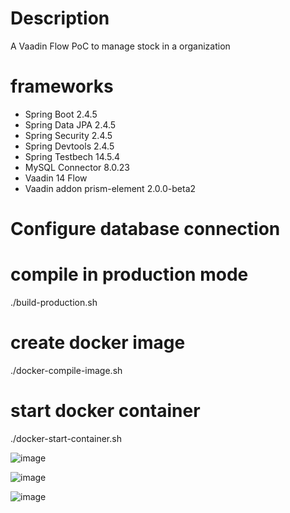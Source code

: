 # Description

A Vaadin Flow PoC to manage stock in a organization

# frameworks
- Spring Boot 2.4.5
- Spring Data JPA 2.4.5
- Spring Security 2.4.5
- Spring Devtools 2.4.5
- Spring Testbech 14.5.4
- MySQL Connector 8.0.23
- Vaadin 14 Flow
- Vaadin addon prism-element 2.0.0-beta2

# Configure database connection

# compile in production mode
./build-production.sh

# create docker image
./docker-compile-image.sh

# start docker container
./docker-start-container.sh 

![image](https://user-images.githubusercontent.com/1216181/118358501-6383fb00-b57f-11eb-9195-01378a6e5bd4.png)

![image](https://user-images.githubusercontent.com/1216181/118358526-86aeaa80-b57f-11eb-8e62-6ebcd06c7fc7.png)

![image](https://user-images.githubusercontent.com/1216181/118358553-9928e400-b57f-11eb-96d8-1438e1506dd4.png)